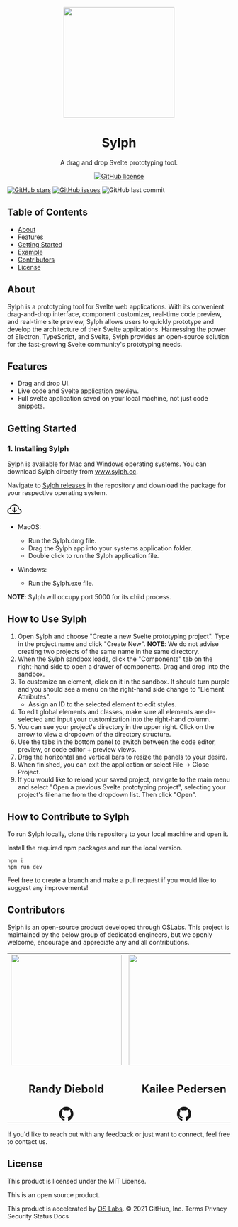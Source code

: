<p align="center">
<img src="https://raw.githubusercontent.com/sveltejs/svelte/29052aba7d0b78316d3a52aef1d7ddd54fe6ca84/site/static/images/svelte-android-chrome-512.png" width="250" />
</p>
<h1 align ="center">Sylph</h1>
<p align="center">A drag and drop Svelte prototyping tool.</p>
<p align="center">
<a target="_blank" href="https://github.com/oslabs-beta/rediQLess//blob/main/LICENSE"><img alt="GitHub license" src="https://img.shields.io/github/license/oslabs-beta/sylph"></a> 

<a href="https://github.com/oslabs-beta/Sylph/stargazers"><img alt="GitHub stars" src="https://img.shields.io/github/stars/oslabs-beta/sylph"></a>
<a href="https://github.com/oslabs-beta/sylph/issues"><img alt="GitHub issues" src="https://img.shields.io/github/issues/oslabs-beta/sylph"></a>
<img alt="GitHub last commit" src="https://img.shields.io/github/last-commit/oslabs-beta/sylph">

</p>
<h2>Table of Contents</h2>

- [About](https://github.com/oslabs-beta/sylph/#About)
- [Features](https://github.com/oslabs-beta/sylph/#Features)
- [Getting Started](https://github.com/oslabs-beta/sylph/#Getting-Started)
- [Example](https://github.com/oslabs-beta/sylph/#Example)
- [Contributors](https://github.com/oslabs-beta/sylph/#Contributors)
- [License](https://github.com/oslabs-beta/sylph/#License)

<h2 href="#About">About</h2>

Sylph is a prototyping tool for Svelte web applications. With its convenient drag-and-drop interface, component customizer, real-time code preview, and real-time site preview, Sylph allows users to quickly prototype and develop the architecture of their Svelte applications.
Harnessing the power of Electron, TypeScript, and Svelte, Sylph provides an open-source solution for the fast-growing Svelte community's prototyping needs. 

## Features
  - Drag and drop UI.
  - Live code and Svelte application preview.
  - Full svelte application saved on your local machine, not just code snippets.
## Getting Started


### 1. Installing Sylph

Sylph is available for Mac and Windows operating systems. You can download Sylph directly from www.sylph.cc.

Navigate to [Sylph releases]('https://github.com/oslabs-beta/Sylph/releases') in the repository and download the package for your respective operating system. 

<a href="https://github.com/oslabs-beta/Sylph/releases">
<svg xmlns="http://www.w3.org/2000/svg" width="32" height="32" fill="currentColor" class="bi bi-cloud-arrow-down" viewBox="0 0 16 16">
  <path fill-rule="evenodd" d="M7.646 10.854a.5.5 0 0 0 .708 0l2-2a.5.5 0 0 0-.708-.708L8.5 9.293V5.5a.5.5 0 0 0-1 0v3.793L6.354 8.146a.5.5 0 1 0-.708.708l2 2z"/>
  <path d="M4.406 3.342A5.53 5.53 0 0 1 8 2c2.69 0 4.923 2 5.166 4.579C14.758 6.804 16 8.137 16 9.773 16 11.569 14.502 13 12.687 13H3.781C1.708 13 0 11.366 0 9.318c0-1.763 1.266-3.223 2.942-3.593.143-.863.698-1.723 1.464-2.383zm.653.757c-.757.653-1.153 1.44-1.153 2.056v.448l-.445.049C2.064 6.805 1 7.952 1 9.318 1 10.785 2.23 12 3.781 12h8.906C13.98 12 15 10.988 15 9.773c0-1.216-1.02-2.228-2.313-2.228h-.5v-.5C12.188 4.825 10.328 3 8 3a4.53 4.53 0 0 0-2.941 1.1z"/>
</svg>
</a> 

* MacOS:
  * Run the Sylph.dmg file.
  * Drag the Sylph app into your systems application folder.
  * Double click to run the Sylph application file.

* Windows:
  * Run the Sylph.exe file.

**NOTE**: Sylph will occupy port 5000 for its child process.

## How to Use Sylph

1. Open Sylph and choose "Create a new Svelte prototyping project". Type in the project name and click "Create New". **NOTE**: We do not advise creating two projects of the same name in the same directory.
2. When the Sylph sandbox loads, click the "Components" tab on the right-hand side to open a drawer of components. Drag and drop into the sandbox.
3. To customize an element, click on it in the sandbox. It should turn purple and you should see a menu on the right-hand side change to "Element Attributes". 
    * Assign an ID to the selected element to edit styles.
4. To edit global elements and classes, make sure all elements are de-selected and input your customization into the right-hand column. 
5. You can see your project's directory in the upper right. Click on the arrow to view a dropdown of the directory structure. 
6. Use the tabs in the bottom panel to switch between the code editor, preview, or code editor + preview views. 
7. Drag the horizontal and vertical bars to resize the panels to your desire. 
8. When finished, you can exit the application or select File -> Close Project. 
9. If you would like to reload your saved project, navigate to the main menu and select "Open a previous Svelte prototyping project", selecting your project's filename from the dropdown list. Then click "Open". 

## How to Contribute to Sylph

To run Sylph locally, clone this repository to your local machine and open it. 

Install the required npm packages and run the local version.

```
npm i
npm run dev
```

Feel free to create a branch and make a pull request if you would like to suggest any improvements! 

<h2 href="#Contributors">Contributors</h2>

Sylph is an open-source product developed through OSLabs. This project is maintained by the below group of dedicated engineers, but we openly welcome, encourage and appreciate any and all contributions.

<table align="center">
  <tr>
    <td valign="top"> <img src="https://media-exp1.licdn.com/dms/image/C4D03AQGA6GbnL7avug/profile-displayphoto-shrink_800_800/0/1631750855713?e=1639612800&v=beta&t=pbtoVQC0qc8Ap0n2dRDbj7qvyYN8fwVApYtQsZqu4Ks" width="250"/></td>
    <td valign="top"> <img src="https://media-exp1.licdn.com/dms/image/C4D03AQFkBD1Q_j8AAw/profile-displayphoto-shrink_800_800/0/1563465185947?e=1639612800&v=beta&t=-8k7a0_FGR6M7eaQeMdNbfyLlD3DD0ETRNZSWAR5ipc" width="250"/></td>
    <td valign="top"> <img src="https://media-exp1.licdn.com/dms/image/C4E03AQEKSfkLzET2Dw/profile-displayphoto-shrink_800_800/0/1629157163376?e=1639612800&v=beta&t=Dr92AuQHcyoSBWiZSq1LgPTqkqmCSGjnKrUfHcCIcmE" width="250"/></td>
    <td valign="top"> <img src="https://media-exp1.licdn.com/dms/image/C4E03AQF499xOPl_xjQ/profile-displayphoto-shrink_800_800/0/1631916229559?e=1639612800&v=beta&t=lQ3b5BwuQETt64nYRZzq8SMzN3-c6wvPvIAFVDyD0wQ" width="250"/></td>
  </tr>
  <tr>
      <td valign="top"><h2 align="center">Randy Diebold</h2></td>
      <td valign="top"><h2 align="center">Kailee Pedersen</h2></td>
      <td valign="top"><h2 align="center">Haobo Wang</h2></td>
      <td valign="top"><h2 align="center">Nick Andreala</h2></td>
  </tr>
   <tr>
      <td align="center"><a href="https://github.com/Randy-diebold" target="_blank" align="center"><svg xmlns="http://www.w3.org/2000/svg" width="32" height="32" fill="currentColor" class="bi bi-github" viewBox="0 0 16 16">
  <path d="M8 0C3.58 0 0 3.58 0 8c0 3.54 2.29 6.53 5.47 7.59.4.07.55-.17.55-.38 0-.19-.01-.82-.01-1.49-2.01.37-2.53-.49-2.69-.94-.09-.23-.48-.94-.82-1.13-.28-.15-.68-.52-.01-.53.63-.01 1.08.58 1.23.82.72 1.21 1.87.87 2.33.66.07-.52.28-.87.51-1.07-1.78-.2-3.64-.89-3.64-3.95 0-.87.31-1.59.82-2.15-.08-.2-.36-1.02.08-2.12 0 0 .67-.21 2.2.82.64-.18 1.32-.27 2-.27.68 0 1.36.09 2 .27 1.53-1.04 2.2-.82 2.2-.82.44 1.1.16 1.92.08 2.12.51.56.82 1.27.82 2.15 0 3.07-1.87 3.75-3.65 3.95.29.25.54.73.54 1.48 0 1.07-.01 1.93-.01 2.2 0 .21.15.46.55.38A8.012 8.012 0 0 0 16 8c0-4.42-3.58-8-8-8z"/>
</svg></a></td>
      <td align="center"><a href="https://github.com/kailee-p" target="_blank" align="center"><svg xmlns="http://www.w3.org/2000/svg" width="32" height="32" fill="currentColor" class="bi bi-github" viewBox="0 0 16 16">
  <path d="M8 0C3.58 0 0 3.58 0 8c0 3.54 2.29 6.53 5.47 7.59.4.07.55-.17.55-.38 0-.19-.01-.82-.01-1.49-2.01.37-2.53-.49-2.69-.94-.09-.23-.48-.94-.82-1.13-.28-.15-.68-.52-.01-.53.63-.01 1.08.58 1.23.82.72 1.21 1.87.87 2.33.66.07-.52.28-.87.51-1.07-1.78-.2-3.64-.89-3.64-3.95 0-.87.31-1.59.82-2.15-.08-.2-.36-1.02.08-2.12 0 0 .67-.21 2.2.82.64-.18 1.32-.27 2-.27.68 0 1.36.09 2 .27 1.53-1.04 2.2-.82 2.2-.82.44 1.1.16 1.92.08 2.12.51.56.82 1.27.82 2.15 0 3.07-1.87 3.75-3.65 3.95.29.25.54.73.54 1.48 0 1.07-.01 1.93-.01 2.2 0 .21.15.46.55.38A8.012 8.012 0 0 0 16 8c0-4.42-3.58-8-8-8z"/>
</svg></a></td>
      <td align="center"><a href="https://github.com/hwpanda" target="_blank" align="center"> <svg xmlns="http://www.w3.org/2000/svg" width="32" height="32" fill="currentColor" class="bi bi-github" viewBox="0 0 16 16">
  <path d="M8 0C3.58 0 0 3.58 0 8c0 3.54 2.29 6.53 5.47 7.59.4.07.55-.17.55-.38 0-.19-.01-.82-.01-1.49-2.01.37-2.53-.49-2.69-.94-.09-.23-.48-.94-.82-1.13-.28-.15-.68-.52-.01-.53.63-.01 1.08.58 1.23.82.72 1.21 1.87.87 2.33.66.07-.52.28-.87.51-1.07-1.78-.2-3.64-.89-3.64-3.95 0-.87.31-1.59.82-2.15-.08-.2-.36-1.02.08-2.12 0 0 .67-.21 2.2.82.64-.18 1.32-.27 2-.27.68 0 1.36.09 2 .27 1.53-1.04 2.2-.82 2.2-.82.44 1.1.16 1.92.08 2.12.51.56.82 1.27.82 2.15 0 3.07-1.87 3.75-3.65 3.95.29.25.54.73.54 1.48 0 1.07-.01 1.93-.01 2.2 0 .21.15.46.55.38A8.012 8.012 0 0 0 16 8c0-4.42-3.58-8-8-8z"/>
</svg></a></td>
      <td align="center"><a href="https://github.com/JovianDev" target="_blank" align="center"> <svg xmlns="http://www.w3.org/2000/svg" width="32" height="32" fill="currentColor" class="bi bi-github" viewBox="0 0 16 16">
  <path d="M8 0C3.58 0 0 3.58 0 8c0 3.54 2.29 6.53 5.47 7.59.4.07.55-.17.55-.38 0-.19-.01-.82-.01-1.49-2.01.37-2.53-.49-2.69-.94-.09-.23-.48-.94-.82-1.13-.28-.15-.68-.52-.01-.53.63-.01 1.08.58 1.23.82.72 1.21 1.87.87 2.33.66.07-.52.28-.87.51-1.07-1.78-.2-3.64-.89-3.64-3.95 0-.87.31-1.59.82-2.15-.08-.2-.36-1.02.08-2.12 0 0 .67-.21 2.2.82.64-.18 1.32-.27 2-.27.68 0 1.36.09 2 .27 1.53-1.04 2.2-.82 2.2-.82.44 1.1.16 1.92.08 2.12.51.56.82 1.27.82 2.15 0 3.07-1.87 3.75-3.65 3.95.29.25.54.73.54 1.48 0 1.07-.01 1.93-.01 2.2 0 .21.15.46.55.38A8.012 8.012 0 0 0 16 8c0-4.42-3.58-8-8-8z"/>
</svg></a></td>
  </tr>
</table>

If you'd like to reach out with any feedback or just want to connect, feel free to contact us. 

<h2 href="#License">License</h2>

This product is licensed under the MIT License.

This is an open source product.

This product is accelerated by [OS Labs](https://opensourcelabs.io/).
© 2021 GitHub, Inc.
Terms
Privacy
Security
Status
Docs






